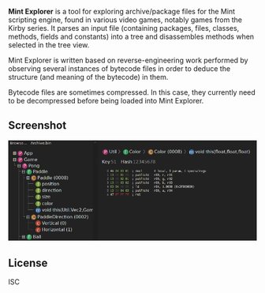 **Mint Explorer** is a tool for exploring archive/package files for the Mint
scripting engine, found in various video games, notably games from the Kirby
series.  It parses an input file (containing packages, files, classes, methods,
fields and constants) into a tree and disassembles methods when selected in
the tree view.

Mint Explorer is written based on reverse-engineering work performed by
observing several instances of bytecode files in order to deduce the structure
(and meaning of the bytecode) in them.

Bytecode files are sometimes compressed.  In this case, they currently need to
be decompressed before being loaded into Mint Explorer.

## Screenshot
![Screenshot](meta/screenshot.png "Demo of Mint Explorer viewing a simple Pong game")

## License
ISC
